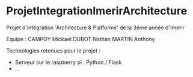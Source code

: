 # ProjetIntegrationImerirArchitecture
Projet d'intégration 'Architecture &amp; Platforms' de la 3éme année d'Imerir

Equipe :
CAMPOY Mickael
DUBOT Nathan
MARTIN Anthony

Technologies retenues pour le projet :
<ul>
<li>Serveur sur le raspberry pi : Python / Flask </li>
<li> ... </li>
</ul>
